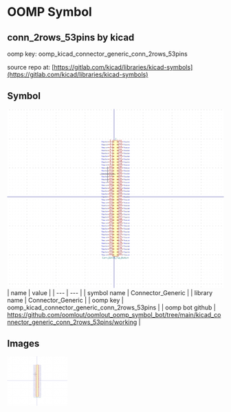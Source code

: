# OOMP Symbol  
## conn_2rows_53pins  by kicad  
  
oomp key: oomp_kicad_connector_generic_conn_2rows_53pins  
  
source repo at: [https://gitlab.com/kicad/libraries/kicad-symbols](https://gitlab.com/kicad/libraries/kicad-symbols)  
## Symbol  
  
[![working.png](working_600.png)](working.png)  
| name | value | 
| --- | --- | 
| symbol name | Connector_Generic | 
| library name | Connector_Generic | 
| oomp key | oomp_kicad_connector_generic_conn_2rows_53pins | 
| oomp bot github | https://github.com/oomlout/oomlout_oomp_symbol_bot/tree/main/kicad_connector_generic_conn_2rows_53pins/working | 
## Images  
  
[![working.png](working_140.png)](working.png)  
